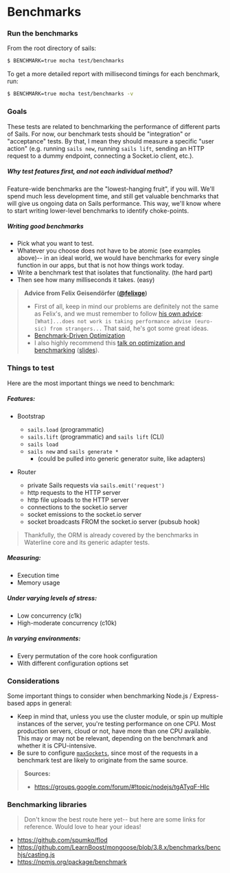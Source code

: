 # Benchmarks

### Run the benchmarks

From the root directory of sails:

```sh
$ BENCHMARK=true mocha test/benchmarks
```

To get a more detailed report with millisecond timings for each benchmark, run:

```sh
$ BENCHMARK=true mocha test/benchmarks -v
```


### Goals

These tests are related to benchmarking the performance of different parts of Sails.  For now, our benchmark tests should be "integration" or "acceptance" tests.  By that, I mean they should measure a specific "user action" (e.g. running `sails new`, running `sails lift`, sending an HTTP request to a dummy endpoint, connecting a Socket.io client, etc.).



##### Why test features first, and not each individual method?

Feature-wide benchmarks are the "lowest-hanging fruit", if you will.  We'll spend much less development time, and still get valuable benchmarks that will give us ongoing data on Sails performance.  This way, we'll know where to start writing lower-level benchmarks to identify choke-points.


##### Writing good benchmarks
+ Pick what you want to test.
+ Whatever you choose does not have to be atomic (see examples above)-- in an ideal world, we would have benchmarks for every single function in our apps, but that is not how things work today.
+ Write a benchmark test that isolates that functionality. (the hard part)
+ Then see how many milliseconds it takes. (easy)

> **Advice from Felix Geisendörfer ([@felixge](https://github.com/felixge))**
>
>  + First of all, keep in mind our problems are definitely not the same as Felix's, and we must remember to follow [his own advice](https://github.com/felixge/faster-than-c#taking-performance-advice-from-strangers): `[What]...does not work is taking performance advise (euro-sic) from strangers...`  That said, he's got some great ideas.
>  + [Benchmark-Driven Optimization](https://github.com/felixge/faster-than-c#benchmark-driven-development)
>  + I also highly recommend this [talk on optimization and benchmarking](http://2012.jsconf.eu/speaker/2012/09/05/faster-than-c-parsing-node-js-streams-.html) ([slides](https://github.com/felixge/faster-than-c)).


### Things to test

Here are the most important things we need to benchmark:

##### Features:

+ Bootstrap
  + `sails.load` (programmatic)
  + `sails.lift` (programmatic) and `sails lift` (CLI)
  + `sails load`
  + `sails new` and `sails generate *`
    + (could be pulled into generic generator suite, like adapters)

+ Router
  + private Sails requests via `sails.emit('request')`
  + http requests to the HTTP server
  + http file uploads to the HTTP server
  + connections to the socket.io server
  + socket emissions to the socket.io server
  + socket broadcasts FROM the socket.io server (pubsub hook)


> Thankfully, the ORM is already covered by the benchmarks in Waterline core and its generic adapter tests.


##### Measuring:

+ Execution time
+ Memory usage

##### Under varying levels of stress:

+ Low concurrency (c1k)
+ High-moderate concurrency (c10k)

##### In varying environments:

+ Every permutation of the core hook configuration
+ With different configuration options set


### Considerations

Some important things to consider when benchmarking Node.js / Express-based apps in general:

+ Keep in mind that, unless you use the cluster module, or spin up multiple instances of the server, you're testing performance on one CPU.  Most production servers, cloud or not, have more than one CPU available.  This may or may not be relevant, depending on the benchmark and whether it is CPU-intensive.
+ Be sure to configure [`maxSockets`](http://nodejs.org/api/http.html#http_agent_maxsockets), since most of the requests in a benchmark test are likely to originate from the same source.

> **Sources:**
> + https://groups.google.com/forum/#!topic/nodejs/tgATyqF-HIc



### Benchmarking libraries

> Don't know the best route here yet-- but here are some links for reference.  Would love to hear your ideas!

+ https://github.com/spumko/flod
+ https://github.com/LearnBoost/mongoose/blob/3.8.x/benchmarks/benchjs/casting.js
+ https://npmjs.org/package/benchmark

